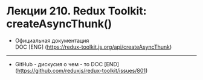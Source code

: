 # Лекции 210. Redux Toolkit: createAsyncThunk()

* Официальная документация  
  DOC [ENG] (https://redux-toolkit.js.org/api/createAsyncThunk)  

------------------------------------------------------------------    
* GitHub - дискусия о чем - то 
  DOC [END] (https://github.com/reduxjs/redux-toolkit/issues/801)
